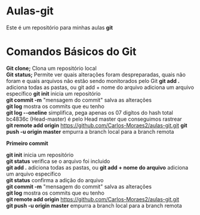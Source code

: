 # Aulas-git
Este é um repositório para minhas aulas **git**
# Comandos Básicos do Git 
**Git clone;** Clona um repositório local<br/>
**Git status;** Permite ver quais alterações foram 
despreparadas, quais não foram e quais arquivos não estão sendo monitorados pelo Git
**git add .** adiciona todas as pastas, ou git add + nome do arquivo adiciona um arquivo específico
**git init** inicia um repositório <br/>
**git commit -m** "mensagem do commit" salva as alterações <br/> 
**git log**  mostra os commits que eu tenho <br/> 
**git log --oneline** simplifica, pega apenas  os 07 digítos do hash total bc4836c (Head-master) é pelo Head master que conseguimos rastrear<br/> 
**git remote add origin** https://github.com/Carlos-Moraes2/aulas-git.git
**git push -u origin master** empurra a branch local para a branch remota


**Primeiro commit**


**git init** inicia um repositório <br/>
**git status**  verifica se o arquivo foi incluido <br/>
**git add .** adiciona todas as pastas, ou **git add + nome do arquivo** adiciona um arquivo específico <br/> 
**git status**  confirma a adição do arquivo <br/> 
**git commit -m** "mensagem do commit" salva as alterações <br/> 
**git log**  mostra os commits que eu tenho <br/> 
**git remote add origin** https://github.com/Carlos-Moraes2/aulas-git.git <br/> 
**git push -u origin master** empurra a branch local para a branch remota



